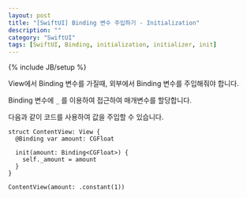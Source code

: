 ```yaml
---
layout: post
title: "[SwiftUI] Binding 변수 주입하기 - Initialization"
description: ""
category: "SwiftUI"
tags: [SwiftUI, Binding, initialization, initializer, init]
---
```

{% include JB/setup %}

View에서 Binding 변수를 가질때, 외부에서 Binding 변수를 주입해줘야 합니다. 

Binding 변수에 `_` 를 이용하여 접근하여 매개변수를 할당합니다.

다음과 같이 코드를 사용하여 값을 주입할 수 있습니다.

```
struct ContentView: View {
  @Binding var amount: CGFloat

  init(amount: Binding<CGFloat>) {
    self._amount = amount
  }
}

ContentView(amount: .constant(1))
```